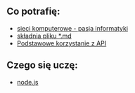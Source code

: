 ## Co potrafię:

- [sieci komputerowe - pasja informatyki](https://www.youtube.com/playlist?list=PLOYHgt8dIdoz2fyn0gv4fs2t4tayalsh3)
- [składnia pliku \*.md](https://github.com/AIRLAN-PRAKTYKI/praktyki-01-2024-Dawid-Kruk/blob/main/learning/MarkDown-syntax.md)
- [Podstawowe korzystanie z API](https://github.com/AIRLAN-PRAKTYKI/praktyki-01-2024-Dawid-Kruk/blob/main/learning/using-API)

## Czego się uczę:

- [node.js](https://github.com/AIRLAN-PRAKTYKI/praktyki-01-2024-Dawid-Kruk/blob/main/learning/node-js)
